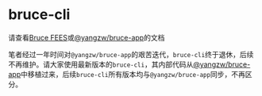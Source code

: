 # bruce-cli

请查看[Bruce FEES](https://JowayYoung.github.io/bruce)或[@yangzw/bruce-app](https://doc.yangzw.vip/bruce/app)的文档

笔者经过一年时间对`@yangzw/bruce-app`的艰苦迭代，`bruce-cli`终于退休，后续不再维护。请大家使用最新版本的`bruce-cli`，其内部代码从[@yangzw/bruce-app](https://doc.yangzw.vip/bruce/app)中移植过来，后续`bruce-cli`所有版本均与`@yangzw/bruce-app`同步，不再区分。